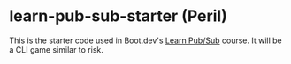 # learn-pub-sub-starter (Peril)

This is the starter code used in Boot.dev's [Learn Pub/Sub](https://learn.boot.dev/learn-pub-sub) course.
It will be a CLI game similar to risk.
